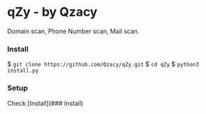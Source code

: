 # qZy - by Qzacy
Domain scan, Phone Number scan, Mail scan.

### Install
$ ```git clone https://github.com/Qzacy/qZy.git```
$ ```cd qZy```
$ ```python3 install.py```

### Setup
Check [Install](### Install)

